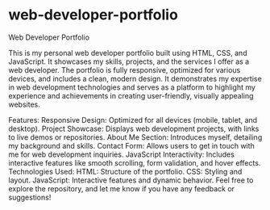 # web-developer-portfolio
Web Developer Portfolio

This is my personal web developer portfolio built using HTML, CSS, and JavaScript. It showcases my skills, projects, and the services I offer as a web developer. The portfolio is fully responsive, optimized for various devices, and includes a clean, modern design. It demonstrates my expertise in web development technologies and serves as a platform to highlight my experience and achievements in creating user-friendly, visually appealing websites.

Features:
Responsive Design: Optimized for all devices (mobile, tablet, and desktop).
Project Showcase: Displays web development projects, with links to live demos or repositories.
About Me Section: Introduces myself, detailing my background and skills.
Contact Form: Allows users to get in touch with me for web development inquiries.
JavaScript Interactivity: Includes interactive features like smooth scrolling, form validation, and hover effects.
Technologies Used:
HTML: Structure of the portfolio.
CSS: Styling and layout.
JavaScript: Interactive features and dynamic behavior.
Feel free to explore the repository, and let me know if you have any feedback or suggestions!
